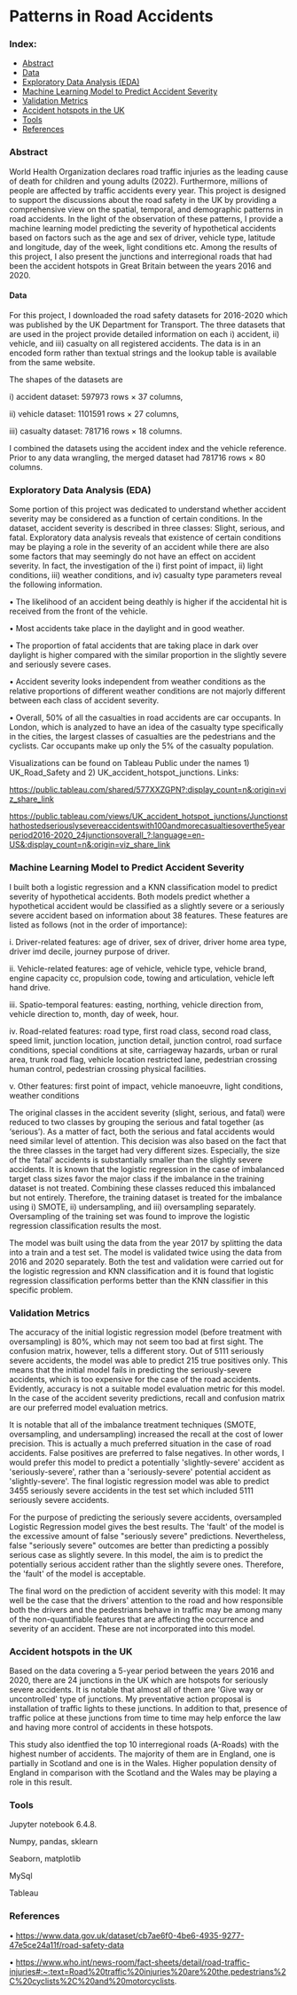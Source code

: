 # Patterns in Road Accidents

### Index:

* [Abstract](#section1)
* [Data](#section2)
* [Exploratory Data Analysis (EDA)](#section3)
* [Machine Learning Model to Predict Accident Severity](#section4)
* [Validation Metrics](#section5)
* [Accident hotspots in the UK](#section6)
* [Tools](#section7)
* [References](#section8)

<a id='section1'></a>
### Abstract
World Health Organization declares road traffic injuries as the leading cause of death for children and young adults (2022). Furthermore, millions of people are affected by traffic accidents every year. This project is designed to support the discussions about the road safety in the UK by providing a comprehensive view on the spatial, temporal, and demographic patterns in road accidents. In the light of the observation of these patterns, I provide a machine learning model predicting the severity of hypothetical accidents based on factors such as the age and sex of driver, vehicle type, latitude and longitude, day of the week, light conditions etc. Among the results of this project, I also present the junctions and interregional roads that had been the accident hotspots in Great Britain between the years 2016 and 2020.

<a id='section2'></a>
#### Data
For this project, I downloaded the road safety datasets for 2016-2020 which was published by the UK Department for Transport. The three datasets that are used in the project provide detailed information on each i) accident, ii) vehicle, and iii) casualty on all registered accidents. The data is in an encoded form rather than textual strings and the lookup table is available from the same website.

The shapes of the datasets are

i)	accident dataset: 597973 rows × 37 columns, 

ii)	vehicle dataset: 1101591 rows × 27 columns, 

iii)	casualty dataset: 781716 rows × 18 columns.

I combined the datasets using the accident index and the vehicle reference. Prior to any data wrangling, the merged dataset had 781716 rows × 80 columns.

<a id='section3'></a>
### Exploratory Data Analysis (EDA)

Some portion of this project was dedicated to understand whether accident severity may be considered as a function of certain conditions. In the dataset, accident severity is described in three classes: Slight, serious, and fatal. Exploratory data analysis reveals that existence of certain conditions may be playing a role in the severity of an accident while there are also some factors that may seemingly do not have an effect on accident severity. In fact, the investigation of the i) first point of impact, ii) light conditions, iii) weather conditions, and iv) casualty type parameters reveal the following information. 

•	The likelihood of an accident being deathly is higher if the accidental hit is received from the front of the vehicle.

•	Most accidents take place in the daylight and in good weather. 

•	The proportion of fatal accidents that are taking place in dark over daylight is higher compared with the similar proportion in the slightly severe and seriously severe cases. 

•	Accident severity looks independent from weather conditions as the relative proportions of different weather conditions are not majorly different between each class of accident severity.

•	Overall, 50% of all the casualties in road accidents are car occupants. In London, which is analyzed to have an idea of the casualty type specifically in the cities, the largest classes of casualties are the pedestrians and the cyclists. Car occupants make up only the 5% of the casualty population.

Visualizations can be found on Tableau Public under the names 1) UK_Road_Safety and 2) UK_accident_hotspot_junctions. Links:

https://public.tableau.com/shared/577XXZGPN?:display_count=n&:origin=viz_share_link

https://public.tableau.com/views/UK_accident_hotspot_junctions/Junctionsthathostedseriouslysevereaccidentswith100andmorecasualtiesoverthe5yearperiod2016-2020_24junctionsoverall_?:language=en-US&:display_count=n&:origin=viz_share_link

<a id='section4'></a>
### Machine Learning Model to Predict Accident Severity

I built both a logistic regression and a KNN classification model to predict severity of hypothetical accidents. Both models predict whether a hypothetical accident would be classified as a slightly severe or a seriously severe accident based on information about 38 features. These features are listed as follows (not in the order of importance):

i.	Driver-related features: age of driver, sex of driver, driver home area type, driver imd decile, journey purpose of driver.

ii.	Vehicle-related features: age of vehicle, vehicle type, vehicle brand, engine capacity cc, propulsion code, towing and articulation, vehicle left hand drive.

iii.	Spatio-temporal features: easting, northing, vehicle direction from, vehicle direction to, month, day of week, hour.

iv.	Road-related features: road type, first road class, second road class, speed limit, junction location, junction detail, junction control, road surface conditions, special conditions at site, carriageway hazards, urban or rural area, trunk road flag, vehicle location restricted lane, pedestrian crossing human control, pedestrian crossing physical facilities.

v.	Other features: first point of impact, vehicle manoeuvre, light conditions, weather conditions

The original classes in the accident severity (slight, serious, and fatal) were reduced to two classes by grouping the serious and fatal together (as ‘serious’). As a matter of fact, both the serious and fatal accidents would need similar level of attention. This decision was also based on the fact that the three classes in the target had very different sizes. Especially, the size of the ‘fatal’ accidents is substantially smaller than the slightly severe accidents. It is known that the logistic regression in the case of imbalanced target class sizes favor the major class if the imbalance in the training dataset is not treated. Combining these classes reduced this imbalanced but not entirely. Therefore, the training dataset is treated for the imbalance using i) SMOTE, ii) undersampling, and iii) oversampling separately. Oversampling of the training set was found to improve the logistic regression classification results the most.

The model was built using the data from the year 2017 by splitting the data into a train and a test set. The model is validated twice using the data from 2016 and 2020 separately. Both the test and validation were carried out for the logistic regression and KNN classification and it is found that logistic regression classification performs better than the KNN classifier in this specific problem.

<a id='section5'></a>
### Validation Metrics

The accuracy of the initial logistic regression model (before treatment with oversampling) is 80%, which may not seem too bad at first sight. The confusion matrix, however, tells a different story. Out of 5111 seriously severe accidents, the model was able to predict 215 true positives only. This means that the initial model fails in predicting the seriously-severe accidents, which is too expensive for the case of the road accidents. Evidently, accuracy is not a suitable model evaluation metric for this model. In the case of the accident severity predictions, recall and confusion matrix are our preferred model evaluation metrics.

It is notable that all of the imbalance treatment techniques (SMOTE, oversampling, and undersampling) increased the recall at the cost of lower precision. This is actually a much preferred situation in the case of road accidents. False positives are preferred to false negatives. In other words, I would prefer this model to predict a potentially 'slightly-severe' accident as 'seriously-severe', rather than a 'seriously-severe' potential accident as 'slightly-severe'. The final logistic regression model was able to predict 3455 seriously severe accidents in the test set which included 5111 seriously severe accidents.

For the purpose of predicting the seriously severe accidents, oversampled Logistic Regression model gives the best results. The 'fault' of the model is the excessive amount of false "seriously severe" predictions. Nevertheless, false "seriously severe" outcomes are better than predicting a possibly serious case as slightly severe. In this model, the aim is to predict the potentially serious accident rather than the slightly severe ones. Therefore, the 'fault' of the model is acceptable.

The final word on the prediction of accident severity with this model: It may well be the case that the drivers' attention to the road and how responsible both the drivers and the pedestrians behave in traffic may be among many of the non-quantifiable features that are affecting the occurrence and severity of an accident. These are not incorporated into this model.

<a id='section6'></a>
### Accident hotspots in the UK

Based on the data covering a 5-year period between the years 2016 and 2020, there are 24 junctions in the UK which are hotspots for seriously severe accidents. It is notable that almost all of them are 'Give way or uncontrolled' type of junctions. My preventative action proposal is installation of traffic lights to these junctions. In addition to that, presence of traffic police at these junctions from time to time may help enforce the law and having more control of accidents in these hotspots.

This study also identfied the top 10 interregional roads (A-Roads) with the highest number of accidents. The majority of them are in England, one is partially in Scotland and one is in the Wales. Higher population density of England in comparison with the Scotland and the Wales may be playing a role in this result.

<a id='section7'></a>
### Tools

Jupyter notebook 6.4.8.

Numpy, pandas, sklearn

Seaborn, matplotlib

MySql

Tableau

<a id='section8'></a>
### References
•	https://www.data.gov.uk/dataset/cb7ae6f0-4be6-4935-9277-47e5ce24a11f/road-safety-data

•	https://www.who.int/news-room/fact-sheets/detail/road-traffic-injuries#:~:text=Road%20traffic%20injuries%20are%20the,pedestrians%2C%20cyclists%2C%20and%20motorcyclists.

